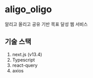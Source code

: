 # aligo_oligo
알리고 올리고 공유 기반 목표 달성 웹 서비스

## 기술 스택
1. next.js (v13.4)
2. Typescript
3. react-query
4. axios

